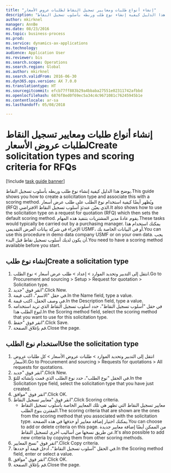 ```yaml
--- 
title: "إنشاء أنواع طلبات ومعايير تسجيل النقاط‬ لطلبات عروض الأسعار"
description: "يوضح هذا الدليل كيفية إنشاء نوع طلب وربطه بأسلوب تسجيل النقاط."
author: mkirknel
manager: AnnBe
ms.date: 08/23/2016
ms.topic: business-process
ms.prod: 
ms.service: dynamics-ax-applications
ms.technology: 
audience: Application User
ms.reviewer: bis
ms.search.scope: Operations
ms.search.region: Global
ms.author: mkirknel
ms.search.validFrom: 2016-06-30
ms.dyn365.ops.version: AX 7.0.0
ms.translationtype: HT
ms.sourcegitcommit: efcb77ff883b29a4bbaba27551e02311742afbbd
ms.openlocfilehash: 6876f8ed0f69ec5a34c4c9671081c76245945b1e
ms.contentlocale: ar-sa
ms.lasthandoff: 05/08/2018

---
```

# <a name="create-solicitation-types-and-scoring-criteria-for-rfqs"></a><span data-ttu-id="1a3d4-103">إنشاء أنواع طلبات ومعايير تسجيل النقاط‬ لطلبات عروض الأسعار</span><span class="sxs-lookup"><span data-stu-id="1a3d4-103">Create solicitation types and scoring criteria for RFQs</span></span>

[!include [task guide banner](../../includes/task-guide-banner.md)]

<span data-ttu-id="1a3d4-104">يوضح هذا الدليل كيفية إنشاء نوع طلب وربطه بأسلوب تسجيل النقاط.</span><span class="sxs-lookup"><span data-stu-id="1a3d4-104">This guide shows you how to create a solicitation type and associate this with a scoring method.</span></span> <span data-ttu-id="1a3d4-105">ويُظهر أيضًا كيفية استخدام نوع الطلب على طلب عرض أسعار (RFQ) الذي يعيّن عندئذٍ أسلوب تسجيل النقاط الافتراضي.</span><span class="sxs-lookup"><span data-stu-id="1a3d4-105">It also shows how to use the solicitation type on a request for quotation (RFQ) which then sets the default scoring method.</span></span> <span data-ttu-id="1a3d4-106">يقوم عادةً مدير المشتريات بتنفيذ هذه المهام.</span><span class="sxs-lookup"><span data-stu-id="1a3d4-106">These tasks would typically be carried out by a purchasing manager.</span></span> <span data-ttu-id="1a3d4-107">يمكنك استخدام هذا الإجراء في شركة بيانات العرض التقديمي USMF، أو في البيانات الخاصة بك.</span><span class="sxs-lookup"><span data-stu-id="1a3d4-107">You can use this procedure in demo data company USMF or on your own data.</span></span> <span data-ttu-id="1a3d4-108">يجب أن يكون لديك أسلوب تسجيل نقاط قبل البدء.</span><span class="sxs-lookup"><span data-stu-id="1a3d4-108">You need to have a scoring method available before you start.</span></span>


## <a name="create-a-solicitation-type"></a><span data-ttu-id="1a3d4-109">إنشاء نوع طلب</span><span class="sxs-lookup"><span data-stu-id="1a3d4-109">Create a solicitation type</span></span>
1. <span data-ttu-id="1a3d4-110">انتقل إلى التدبير وتحديد الموارد > إعداد > طلب عرض أسعار > نوع الطلب.</span><span class="sxs-lookup"><span data-stu-id="1a3d4-110">Go to Procurement and sourcing > Setup > Request for quotation > Solicitation type.</span></span>
2. <span data-ttu-id="1a3d4-111">انقر فوق "جديد".</span><span class="sxs-lookup"><span data-stu-id="1a3d4-111">Click New.</span></span>
3. <span data-ttu-id="1a3d4-112">في حقل "الاسم"، اكتب قيمة.</span><span class="sxs-lookup"><span data-stu-id="1a3d4-112">In the Name field, type a value.</span></span>
4. <span data-ttu-id="1a3d4-113">في وصف الحقل، اكتب قيمة.</span><span class="sxs-lookup"><span data-stu-id="1a3d4-113">In the Description field, type a value.</span></span>
5. <span data-ttu-id="1a3d4-114">في حقل "أسلوب تسجيل النقاط"، حدد أسلوب تسجيل النقاط الذي تريد استخدامه لنوع الطلب هذا.</span><span class="sxs-lookup"><span data-stu-id="1a3d4-114">In the Scoring method field, select the scoring method that you want to use for this solicitation type.</span></span>
6. <span data-ttu-id="1a3d4-115">انقر فوق "حفظ".</span><span class="sxs-lookup"><span data-stu-id="1a3d4-115">Click Save.</span></span>
7. <span data-ttu-id="1a3d4-116">قم بإغلاق الصفحة.</span><span class="sxs-lookup"><span data-stu-id="1a3d4-116">Close the page.</span></span>

## <a name="use-the-solicitation-type"></a><span data-ttu-id="1a3d4-117">استخدام نوع الطلب</span><span class="sxs-lookup"><span data-stu-id="1a3d4-117">Use the solicitation type</span></span>
1. <span data-ttu-id="1a3d4-118">انتقل إلى التدبير وتحديد الموارد > طلبات عروض الأسعار‬ > كل طلبات عروض الأسعار‬.</span><span class="sxs-lookup"><span data-stu-id="1a3d4-118">Go to Procurement and sourcing > Requests for quotations > All requests for quotations.</span></span>
2. <span data-ttu-id="1a3d4-119">انقر فوق "جديد".</span><span class="sxs-lookup"><span data-stu-id="1a3d4-119">Click New.</span></span>
3. <span data-ttu-id="1a3d4-120">في الحقل "نوع الطلب"، حدد نوع الطلب الذي قمت بإنشائه للتوّ.</span><span class="sxs-lookup"><span data-stu-id="1a3d4-120">In the Solicitation type field, select the solicitation type that you have just created.</span></span> 
4. <span data-ttu-id="1a3d4-121">انقر فوق "موافق".</span><span class="sxs-lookup"><span data-stu-id="1a3d4-121">Click OK.</span></span>
5. <span data-ttu-id="1a3d4-122">انقر فوق "معايير تسجيل النقاط".</span><span class="sxs-lookup"><span data-stu-id="1a3d4-122">Click Scoring criteria.</span></span>
    * <span data-ttu-id="1a3d4-123">معايير تسجيل النقاط التي تظهر هي تلك المعايير الخاصة بأسلوب تسجيل النقاط المقترن بنوع الطلب.</span><span class="sxs-lookup"><span data-stu-id="1a3d4-123">The scoring criteria that are shown are the ones from the scoring method that you associated with the solicitation type.</span></span> <span data-ttu-id="1a3d4-124">يمكنك اختيار إضافة معايير أو حذفها في هذه الصفحة.</span><span class="sxs-lookup"><span data-stu-id="1a3d4-124">You can choose to add or delete criteria on this page.</span></span> <span data-ttu-id="1a3d4-125">من الممكن أيضًا إضافة معايير جديدة عن طريق نسخها من أساليب أخرى لتسجيل النقاط.</span><span class="sxs-lookup"><span data-stu-id="1a3d4-125">It's also possible to add new criteria by copying them from other scoring methods.</span></span>  
6. <span data-ttu-id="1a3d4-126">انقر فوق "نسخ المعايير".</span><span class="sxs-lookup"><span data-stu-id="1a3d4-126">Click Copy criteria.</span></span>
7. <span data-ttu-id="1a3d4-127">في الحقل "أسلوب تسجيل النقاط"، أدخل قيمة أو حددها.</span><span class="sxs-lookup"><span data-stu-id="1a3d4-127">In the Scoring method field, enter or select a value.</span></span>
8. <span data-ttu-id="1a3d4-128">انقر فوق "موافق".</span><span class="sxs-lookup"><span data-stu-id="1a3d4-128">Click OK.</span></span>
9. <span data-ttu-id="1a3d4-129">قم بإغلاق الصفحة.</span><span class="sxs-lookup"><span data-stu-id="1a3d4-129">Close the page.</span></span>


